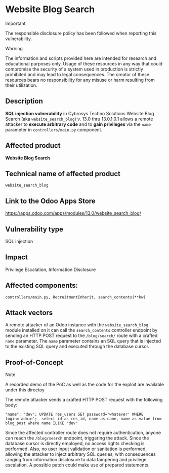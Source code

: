 # Website Blog Search


> [!IMPORTANT]  
> The responsible disclosure policy has been followed when reporting this vulnerability. 

> [!WARNING]
> The information and scripts provided here are intended for research and educational purposes only. 
> Usage of these resources in any way that could compromise the security of a system used in production is strictly prohibited and may lead to legal consequences. 
> The creator of these resources bears no responsibility for any misuse or harm resulting from their utilization.


<!-- ## CVE ID
**CVE-2023-XXXXX** -->

## Description
**SQL injection vulnerability** in Cybrosys Techno Solutions Website Blog Search (aka `website_search_blog`) v. 13.0 thru 13.0.1.0.1 allows a remote attacker to **execute arbitrary code** and to **gain privileges** via the `name` parameter in `controllers/main.py` component.

## Affected product
**Website Blog Search**

## Technical name of affected product
`website_search_blog`

## Link to the Odoo Apps Store
https://apps.odoo.com/apps/modules/13.0/website_search_blog/

## Vulnerability type
SQL injection

## Impact
Privilege Escalation, Information Disclosure

## Affected components: 
`controllers/main.py, RecruitmentInherit, search_contents(**kw)`

## Attack vectors
A remote attacker of an Odoo instance with the `website_search_blog` module installed on it can call the `search_contents` controller endpoint by sending an HTTP POST request to the `/blog/search/` route with a crafted `name` parameter. The `name` parameter contains an SQL query that is injected to the existing SQL query and executed through the database cursor. 


## Proof-of-Concept

> [!NOTE] 
> A recorded demo of the PoC as well as the code for the exploit are available under this directoy

 The remote attacker sends a crafted HTTP POST request with the following body:


`"name": "dev'; UPDATE res_users SET password='whatever' WHERE login='admin';  select id as res_id, name as name, name as value from blog_post where name ILIKE 'dev"`


Since the affected controller route does not require authentication, anyone can reach the `/blog/search` endpoint, triggering the attack. Since the database cursor is directly employed, no access rights checking is performed. Also, no user input validation or sanitation is performed, allowing the attacker to inject arbitrary SQL queries, with consequences ranging from information disclosure to data tampering and privilege escalation. A possible patch could make use of prepared statements.




